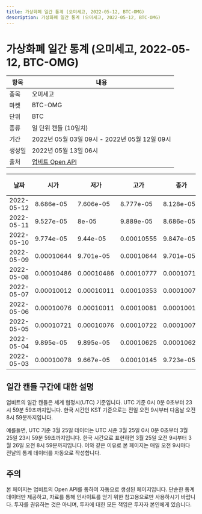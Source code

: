```yaml
---
title: 가상화폐 일간 통계 (오미세고, 2022-05-12, BTC-OMG)
description: 가상화폐 일간 통계 (오미세고, 2022-05-12, BTC-OMG)
---
```



가상화폐 일간 통계 (오미세고, 2022-05-12, BTC-OMG)
===

|항목|내용|
|--|--|
|종목|오미세고|
|마켓|BTC-OMG|
|단위|BTC|
|종류|일 단위 캔들 (10일치)|
|기간|2022년 05월 03일 09시 - 2022년 05월 12일 09시|
|생성일|2022년 05월 13일 06시|
|출처|[업비트 Open API](https://docs.upbit.com)|


|날짜|시가|저가|고가|종가|비고|
|--|--|--|--|--|--|
|2022-05-12|8.686e-05|7.606e-05|8.777e-05|8.128e-05|    |
|2022-05-11|9.527e-05|8e-05|9.889e-05|8.686e-05|    |
|2022-05-10|9.774e-05|9.44e-05|0.00010555|9.847e-05|    |
|2022-05-09|0.00010644|9.701e-05|0.00010644|9.701e-05|    |
|2022-05-08|0.00010486|0.00010486|0.00010777|0.00010719|    |
|2022-05-07|0.00010012|0.00010011|0.00010353|0.0001007|    |
|2022-05-06|0.00010076|0.00010011|0.00010081|0.00010011|    |
|2022-05-05|0.00010721|0.00010076|0.00010722|0.00010076|    |
|2022-05-04|9.895e-05|9.895e-05|0.00010625|0.00010625|    |
|2022-05-03|0.00010078|9.667e-05|0.00010145|9.723e-05|    |


일간 캔들 구간에 대한 설명
---


업비트의 일간 캔들은 세계 협정시(UTC) 기준입니다. 
UTC 기준 0시 0분 0초부터 23시 59분 59초까지입니다. 
한국 시간인 KST 기준으로는 전일 오전 9시부터 다음날 오전 8시 59분까지입니다. 


예를들면, UTC 기준 3월 25일 데이터는 UTC 시준 3월 25일 0시 0분 0초부터 3월 25일 23시 59분 59초까지입니다. 
한국 시간으로 표현하면 3월 25일 오전 9시부터 3월 26일 오전 8시 59분까지입니다. 
이와 같은 이유로 본 페이지는 매일 오전 9시마다 전날의 통계 데이터를 자동으로 작성합니다. 


주의
---


본 페이지는 업비트의 Open API를 통하여 자동으로 생성된 페이지입니다. 
단순한 통계 데이터만 제공하고, 자료를 통해 인사이트를 얻기 위한 참고용으로만 사용하시기 바랍니다. 
투자를 권유하는 것은 아니며, 투자에 대한 모든 책임은 투자자 본인에게 있습니다. 
